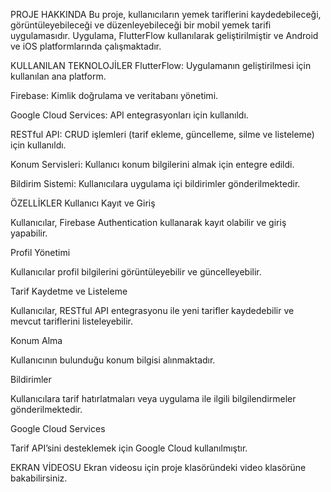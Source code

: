 PROJE HAKKINDA
Bu proje, kullanıcıların yemek tariflerini kaydedebileceği, görüntüleyebileceği ve düzenleyebileceği bir mobil yemek tarifi uygulamasıdır. Uygulama, FlutterFlow kullanılarak geliştirilmiştir ve Android ve iOS platformlarında çalışmaktadır.



KULLANILAN TEKNOLOJİLER
FlutterFlow: Uygulamanın geliştirilmesi için kullanılan ana platform.

Firebase: Kimlik doğrulama ve veritabanı yönetimi.

Google Cloud Services: API entegrasyonları için kullanıldı.

RESTful API: CRUD işlemleri (tarif ekleme, güncelleme, silme ve listeleme) için kullanıldı.

Konum Servisleri: Kullanıcı konum bilgilerini almak için entegre edildi.

Bildirim Sistemi: Kullanıcılara uygulama içi bildirimler gönderilmektedir.



ÖZELLİKLER
Kullanıcı Kayıt ve Giriş

Kullanıcılar, Firebase Authentication kullanarak kayıt olabilir ve giriş yapabilir.

Profil Yönetimi

Kullanıcılar profil bilgilerini görüntüleyebilir ve güncelleyebilir.

Tarif Kaydetme ve Listeleme

Kullanıcılar, RESTful API entegrasyonu ile yeni tarifler kaydedebilir ve mevcut tariflerini listeleyebilir.

Konum Alma

Kullanıcının bulunduğu konum bilgisi alınmaktadır.

Bildirimler

Kullanıcılara tarif hatırlatmaları veya uygulama ile ilgili bilgilendirmeler gönderilmektedir.

Google Cloud Services

Tarif API’sini desteklemek için Google Cloud kullanılmıştır.



EKRAN VİDEOSU
Ekran videosu için proje klasöründeki video klasörüne bakabilirsiniz.

